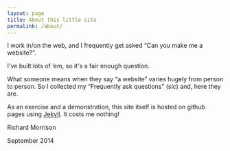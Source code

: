 ```yaml
---
layout: page
title: About this little site
permalink: /about/
---
```


I work in/on the web, and I frequently get asked “Can you make me a website?”.

I've built lots of ’em, so it's a fair enough question.

What someone means when they say “a website” varies hugely from person to person.  So
I collected my “Frequently ask questions” (*sic*) and, here they are.

As an exercise and a demonstration, this site itself is hosted on github pages using 
[Jekyll](http://jekyllrb.com/).  It costs me nothing!

Richard Morrison

September 2014